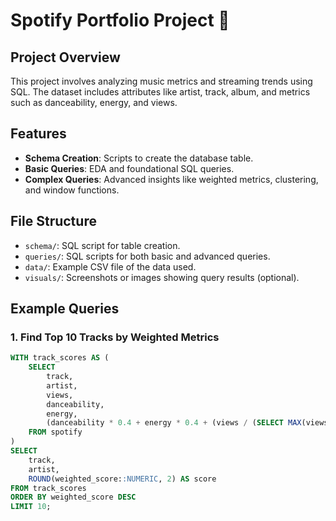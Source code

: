 # Spotify Portfolio Project 🎵

## Project Overview
This project involves analyzing music metrics and streaming trends using SQL. The dataset includes attributes like artist, track, album, and metrics such as danceability, energy, and views.

## Features
- **Schema Creation**: Scripts to create the database table.
- **Basic Queries**: EDA and foundational SQL queries.
- **Complex Queries**: Advanced insights like weighted metrics, clustering, and window functions.

## File Structure
- `schema/`: SQL script for table creation.
- `queries/`: SQL scripts for both basic and advanced queries.
- `data/`: Example CSV file of the data used.
- `visuals/`: Screenshots or images showing query results (optional).

## Example Queries
### 1. Find Top 10 Tracks by Weighted Metrics
```sql
WITH track_scores AS (
    SELECT 
        track,
        artist,
        views,
        danceability,
        energy,
        (danceability * 0.4 + energy * 0.4 + (views / (SELECT MAX(views) FROM spotify)) * 0.2) AS weighted_score
    FROM spotify
)
SELECT 
    track,
    artist,
    ROUND(weighted_score::NUMERIC, 2) AS score
FROM track_scores
ORDER BY weighted_score DESC
LIMIT 10;

